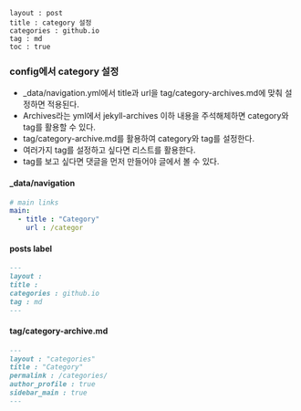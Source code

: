 ```
layout : post
title : category 설정
categories : github.io
tag : md
toc : true
```

### config에서 category 설정

- _data/navigation.yml에서 title과 url을 tag/category-archives.md에 맞춰 설정하면 적용된다.
- Archives라는 yml에서 jekyll-archives 이하 내용을 주석해체하면 category와 tag를 활용할 수 있다.
- tag/category-archive.md를 활용하여 category와 tag를 설정한다.
- 여러가지 tag를 설정하고 싶다면 리스트를 활용한다.
- tag를 보고 싶다면 댓글을 먼저 만들어야 글에서 볼 수 있다.

#### _data/navigation

```yaml
# main links
main:
  - title : "Category"
    url : /categor
```

#### posts label

```markdown
---
layout : 
title : 
categories : github.io
tag : md
---
```



#### tag/category-archive.md

```markdown
---
layout : "categories"
title : "Category"
permalink : /categories/
author_profile : true
sidebar_main : true
---
```



